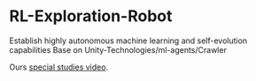 # RL-Exploration-Robot
Establish highly autonomous machine learning and self-evolution capabilities
Base on Unity-Technologies/ml-agents/Crawler

Ours [special studies video](https://youtu.be/kgu8nDdYn5A?si=aWB9N6eG7EFtt0Wn).